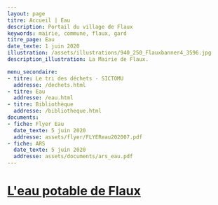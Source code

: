 ```yaml
---
layout: page
titre: Accueil | Eau
description: Portail du village de Flaux
keywords: mairie, commune, flaux, gard
titre_page: Eau
date_texte: 1 juin 2020
illustration: /assets/illustrations/940_250_Flauxbanner4_3596.jpg
description_illustration: La Mairie de Flaux.

menu_secondaire:
- titre: Le tri des déchets - SICTOMU
  addresse: /dechets.html
- titre: Eau
  addresse: /eau.html
- titre: Bibliothèque
  addresse: /bibliotheque.html
documents:
- fiche: Flyer Eau
  date_texte: 5 juin 2020
  addresse: assets/flyer/FLYEReau202007.pdf
- fiche: ARS
  date_texte: 5 juin 2020
  addresse: assets/documents/ars_eau.pdf
---
```


# [L'eau potable de Flaux](http://www.services.eaufrance.fr/donnees/commune/30110/2019)
